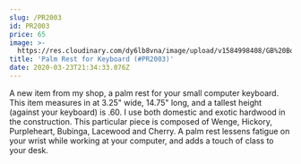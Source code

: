 ```yaml
---
slug: /PR2003
id: PR2003
price: 65
image: >-
  https://res.cloudinary.com/dy6lb8vna/image/upload/v1584998408/GB%20Bowlworks%20Gallery/PR2003.jpg
title: 'Palm Rest for Keyboard (#PR2003)'
date: 2020-03-23T21:34:33.076Z
---
```

A new item from my shop, a palm rest for your small computer keyboard.  This item measures in at 3.25" wide, 14.75" long, and a tallest height (against your keyboard) is .60.  I use both domestic and exotic hardwood in the construction.  This particular piece is composed of Wenge, Hickory, Purpleheart, Bubinga, Lacewood and Cherry.  A palm rest lessens fatigue on your wrist while working at your computer, and adds a touch of class to your desk.